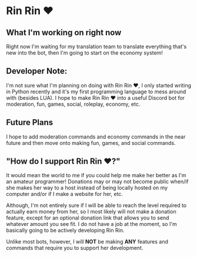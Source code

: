 # Rin Rin ❤

What I'm working on right now
----------
Right now I'm waiting for my translation team to translate everything that's new into the bot, then I'm going to start on the economy system!

Developer Note:
----------
I'm not sure what I'm planning on doing with Rin Rin ❤, I only started writing in Python recently and it's my first programming language to mess around with (besides LUA). I hope to make Rin Rin ❤ into a useful Discord bot for moderation, fun, games, social, roleplay, economy, etc.

Future Plans
----------
I hope to add moderation commands and economy commands in the near future and then move onto making fun, games, and social commands.

"How do I support Rin Rin ❤?"
----------
It would mean the world to me if you could help me make her better as I'm an amateur programmer!
Donations may or may not become public when/if she makes her way to a host instead of being locally hosted on my computer and/or if I make a website for her, etc.

Although, I'm not entirely sure if I will be able to reach the level required to actually earn money from her, so I most likely will not make a donation feature, except for an optional donation link that allows you to send whatever amount you see fit. I do not have a job at the moment, so I'm basically going to be actively developing Rin Rin.

Unlike most bots, however, I will **NOT** be making **ANY** features and commands that require you to support her development.
